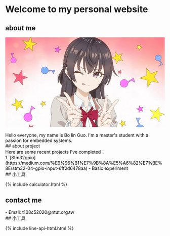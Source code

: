 
# Welcome to my personal website

## about me
![頭貼](assets\images\a.jpg)
<div style="color: #000000;">
Hello everyone, my name is Bo lin Guo. I'm a master's student with a passion for embedded systems.
</div>
## about project
<div style="color: #000000;">
Here are some recent projects I've completed：
</div>
<div style="color: #000000;">
1. [Stm32gpio](https://medium.com/%E9%96%B1%E7%9B%8A%E5%A6%82%E7%BE%8E/stm32-04-gpio-input-6ff2d6478aa) - Basic experiment
</div>
## 小工具

{% include calculator.html %}
## contact me
<div style="color: #000000;">
- Email: t108c52020@ntut.org.tw
</div>
## 小工具

{% include line-api-html.html %}

